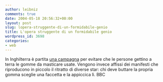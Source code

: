 ```yaml
---
author: leibniz
comments: true
date: 2004-05-18 20:56:32+00:00
layout: post
slug: lopera-struggente-di-un-formidabile-genio
title: L'opera struggente di un formidabile genio
wordpress_id: 3698
categories:
- web
---
```


In Inghilterra è partita [una campagna](http://news.bbc.co.uk/2/hi/uk_news/england/london/3719315.stm) per evitare che le persone gettino a terra le gomme da masticare usate. Vengono invece affissi dei manifesti che riproducono in piccolo il ritratto di diverse star: chi deve buttare la propria gomma sceglie una faccetta e la appiccica lì.
BBC
